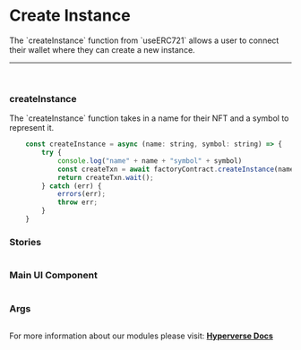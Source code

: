# Create Instance

<p> The `createInstance` function from `useERC721` allows a user to connect their wallet where they can create a new instance. </p>

---

<br>

### createInstance

<p> The `createInstance` function takes in a name for their NFT and a symbol to represent it. </p>

```jsx
	const createInstance = async (name: string, symbol: string) => {
		try {
			console.log("name" + name + "symbol" + symbol)
			const createTxn = await factoryContract.createInstance(name, symbol);
			return createTxn.wait();
		} catch (err) {
			errors(err);
			throw err;
		}
	}
```

### Stories

```jsx

```

### Main UI Component

```jsx

```

### Args

```jsx

```

For more information about our modules please visit: [**Hyperverse Docs**](https://docs.hyperverse.dev)
